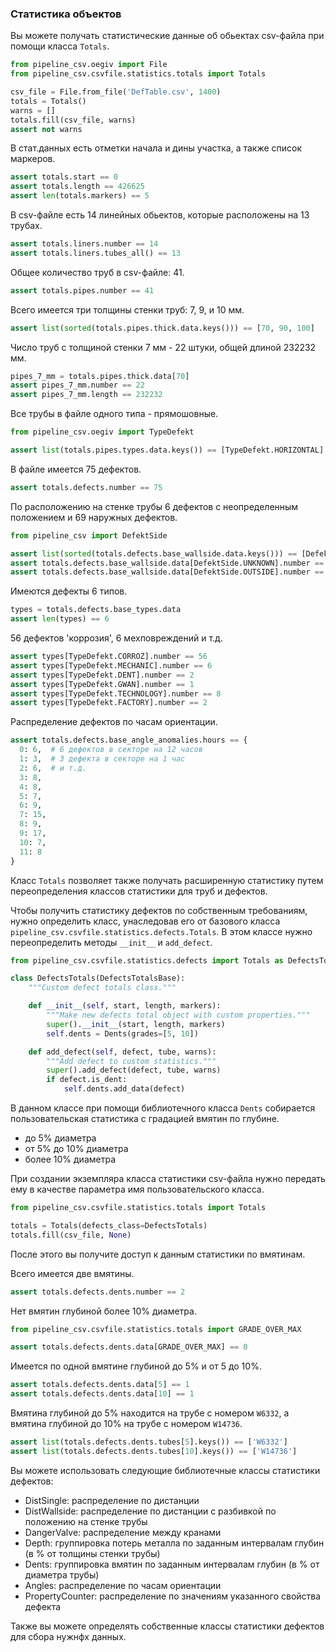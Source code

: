 ### Статистика объектов

Вы можете получать статистические данные об обьектах csv-файла при помощи класса `Totals`.

```python
from pipeline_csv.oegiv import File
from pipeline_csv.csvfile.statistics.totals import Totals

csv_file = File.from_file('DefTable.csv', 1400)
totals = Totals()
warns = []
totals.fill(csv_file, warns)
assert not warns
```

В стат.данных есть отметки начала и дины участка, а также список маркеров.

```python
assert totals.start == 0
assert totals.length == 426625
assert len(totals.markers) == 5
```

В csv-файле есть 14 линейных обьектов, которые расположены на 13 трубах.

```python
assert totals.liners.number == 14
assert totals.liners.tubes_all() == 13
```

Общее количество труб в csv-файле: 41.

```python
assert totals.pipes.number == 41
```

Всего имеется три толщины стенки труб: 7, 9, и 10 мм.

```python
assert list(sorted(totals.pipes.thick.data.keys())) == [70, 90, 100]
```

Число труб с толщиной стенки 7 мм - 22 штуки, общей длиной 232232 мм.

```python
pipes_7_mm = totals.pipes.thick.data[70]
assert pipes_7_mm.number == 22
assert pipes_7_mm.length == 232232
```

Все трубы в файле одного типа - прямошовные.

```python
from pipeline_csv.oegiv import TypeDefekt

assert list(totals.pipes.types.data.keys()) == [TypeDefekt.HORIZONTAL]
```

В файле имеется 75 дефектов.

```python
assert totals.defects.number == 75
```

По расположению на стенке трубы 6 дефектов с неопределенным положением и 69 наружных дефектов.

```python
from pipeline_csv import DefektSide

assert list(sorted(totals.defects.base_wallside.data.keys())) == [DefektSide.UNKNOWN, DefektSide.OUTSIDE]
assert totals.defects.base_wallside.data[DefektSide.UNKNOWN].number == 6
assert totals.defects.base_wallside.data[DefektSide.OUTSIDE].number == 69
```

Имеются дефекты 6 типов.

```python
types = totals.defects.base_types.data
assert len(types) == 6
```

56 дефектов 'коррозия', 6 мехповреждений и т.д.

```python
assert types[TypeDefekt.CORROZ].number == 56
assert types[TypeDefekt.MECHANIC].number == 6
assert types[TypeDefekt.DENT].number == 2
assert types[TypeDefekt.GWAN].number == 1
assert types[TypeDefekt.TECHNOLOGY].number == 8
assert types[TypeDefekt.FACTORY].number == 2
```

Распределение дефектов по часам ориентации.

```python
assert totals.defects.base_angle_anomalies.hours == {
  0: 6,  # 6 дефектов в секторе на 12 часов
  1: 3,  # 3 дефекта в секторе на 1 час
  2: 6,  # и т.д.
  3: 8,
  4: 8,
  5: 7,
  6: 9,
  7: 15,
  8: 9,
  9: 17,
  10: 7,
  11: 8
}
```

Класс `Totals` позволяет также получать расширенную статистику путем переопределения классов статистики для труб и дефектов.

Чтобы получить статистику дефектов по собственным требованиям, нужно определить класс, унаследовав его от базового класса `pipeline_csv.csvfile.statistics.defects.Totals`.
В этом классе нужно переопределить методы `__init__` и `add_defect`.

```python
from pipeline_csv.csvfile.statistics.defects import Totals as DefectsTotalsBase, Dents

class DefectsTotals(DefectsTotalsBase):
    """Custom defect totals class."""

    def __init__(self, start, length, markers):
        """Make new defects total object with custom properties."""
        super().__init__(start, length, markers)
        self.dents = Dents(grades=[5, 10])

    def add_defect(self, defect, tube, warns):
        """Add defect to custom statistics."""
        super().add_defect(defect, tube, warns)
        if defect.is_dent:
            self.dents.add_data(defect)
```

В данном классе при помощи библиотечного класса `Dents` собирается пользовательская статистика с градацией вмятин по глубине.

- до 5% диаметра
- от 5% до 10% диаметра
- более 10% диаметра

При создании экземпляра класса статистики csv-файла нужно передать ему в качестве параметра имя пользовательского класса.

```python
from pipeline_csv.csvfile.statistics.totals import Totals

totals = Totals(defects_class=DefectsTotals)
totals.fill(csv_file, None)
```

После этого вы получите доступ к данным статистики по вмятинам.

Всего имеется две вмятины.

```python
assert totals.defects.dents.number == 2
```

Нет вмятин глубиной более 10% диаметра.

```python
from pipeline_csv.csvfile.statistics.totals import GRADE_OVER_MAX

assert totals.defects.dents.data[GRADE_OVER_MAX] == 0
```

Имеется по одной вмятине глубиной до 5% и от 5 до 10%.

```python
assert totals.defects.dents.data[5] == 1
assert totals.defects.dents.data[10] == 1
```

Вмятина глубиной до 5% находится на трубе с номером `W6332`, а вмятина глубиной до 10% на трубе с номером `W14736`.

```python
assert list(totals.defects.dents.tubes[5].keys()) == ['W6332']
assert list(totals.defects.dents.tubes[10].keys()) == ['W14736']
```

Вы можете использовать следующие библиотечные классы статистики дефектов:

- DistSingle: распределение по дистанции
- DistWallside: распределение по дистанции с разбивкой по положению на стенке трубы
- DangerValve: распределение между кранами
- Depth: группировка потерь металла по заданным интервалам глубин (в % от толщины стенки трубы)
- Dents: группировка вмятин по заданным интервалам глубин (в % от диаметра трубы)
- Angles: распределение по часам ориентации
- PropertyCounter: распределение по значениям указанного свойства дефекта

Также вы можете определять собственные классы статистики дефектов для сбора нужнфх данных.
